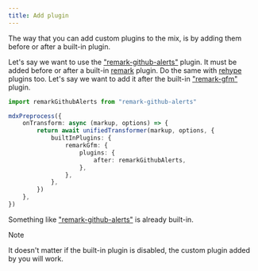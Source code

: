 ```yaml
---
title: Add plugin
---
```


The way that you can add custom plugins to the mix, is by adding them before or after a built-in plugin.

Let's say we want to use the ["remark-github-alerts"](https://github.com/hyoban/remark-github-alerts) plugin. It must be added before or after a built-in [remark](https://github.com/remarkjs/remark) plugin. Do the same with [rehype](https://github.com/rehypejs/rehype) plugins too. Let's say we want to add it after the built-in ["remark-gfm"](https://npmjs.com/package/remark-gfm) plugin.

```ts
import remarkGithubAlerts from "remark-github-alerts"

mdxPreprocess({
    onTransform: async (markup, options) => {
        return await unifiedTransformer(markup, options, {
            builtInPlugins: {
                remarkGfm: {
                    plugins: {
                        after: remarkGithubAlerts,
                    },
                },
            },
        })
    },
})
```

Something like ["remark-github-alerts"](https://github.com/hyoban/remark-github-alerts) is already built-in.

> [!NOTE]
> It doesn't matter if the built-in plugin is disabled, the custom plugin added by you will work.
